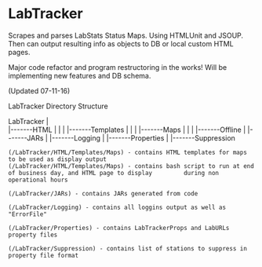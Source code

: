 # LabTracker
Scrapes and parses LabStats Status Maps. 
Using HTMLUnit and JSOUP. Then can output resulting info as objects to DB or local custom HTML pages.

Major code refactor and program restructoring in the works!
Will be implementing new features and DB schema.

(Updated 07-11-16)

LabTracker Directory Structure

LabTracker
	|       
	|-------HTML
	|		|
	|		|-------Templates
	|       		|
	|       		|-------Maps
	|       		|
	|       		|-------Offline
	|
	|-------JARs
	|
	|-------Logging
	|
	|-------Properties
	|
	|-------Suppression
	
	
	(/LabTracker/HTML/Templates/Maps) - contains HTML templates for maps to be used as display output
	(/LabTracker/HTML/Templates/Maps) - contains bash script to run at end of business day, and HTML page to display    	 during non operational hours          
	
	(/LabTracker/JARs) - contains JARs generated from code 
	
	(/LabTracker/Logging) - contains all loggins output as well as "ErrorFile"
	
	(/LabTracker/Properties) - contains LabTrackerProps and LabURLs property files
	
	(/LabTracker/Suppression) - contains list of stations to suppress in property file format
	